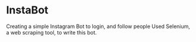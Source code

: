 # InstaBot
Creating a simple Instagram Bot to login, and follow people
Used Selenium, a web scraping tool, to write this bot. 
